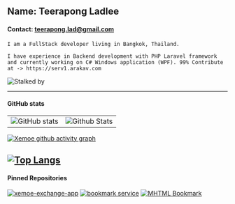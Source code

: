 ## Name: Teerapong Ladlee
#### Contact: teerapong.lad@gmail.com

```
I am a FullStack developer living in Bangkok, Thailand.

I have experience in Backend development with PHP Laravel framework 
and currently working on C# Windows application (WPF). 99% Contribute at -> https://serv1.arakav.com
```

![Stalked by](https://komarev.com/ghpvc/?username=xemoe&color=f08f8f)

---
#### GitHub stats
|               |               |
| ------------- | ------------- |
| ![GitHub stats](https://github-readme-stats.vercel.app/api?username=xemoe&show_icons=true&theme=default&hide_border=true) | ![Github Stats](https://github-readme-streak-stats.herokuapp.com/?user=xemoe&theme=default&hide_border=true") |

[![Xemoe github activity graph](https://github-readme-activity-graph.vercel.app/graph?username=xemoe&theme=react)](https://github.com/ashutosh00710/github-readme-activity-graph)

[![Top Langs](https://github-readme-stats.vercel.app//api/top-langs/?username=xemoe&layout=compact&langs_count=10&hide_border=true)](https://github.com/anuraghazra/github-readme-stats)
---

#### Pinned Repositories

[![xemoe-exchange-app](https://github-readme-stats.vercel.app/api/pin/?username=xemoe&repo=xemoe-exchange-app&theme=default&show_owner=true)](https://github.com/xemoe/xemoe-exchange-app)
[![bookmark service](https://github-readme-stats.vercel.app/api/pin/?username=xemoe&repo=bookmark_service&theme=default&show_owner=true)](https://github.com/xemoe/bookmark_service)
[![MHTML Bookmark](https://github-readme-stats.vercel.app/api/pin/?username=xemoe&repo=MHTML_Bookmark&theme=default&show_owner=true)](https://github.com/xemoe/MHTML_Bookmark)

